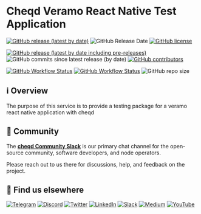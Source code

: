 # Cheqd Veramo React Native Test Application

[![GitHub release (latest by date)](https://img.shields.io/github/v/release/cheqd/cheqd-veramo-reactnative?color=green&label=stable%20release&style=flat-square)](https://github.com/cheqd/cheqd-veramo-reactnative/releases/latest) ![GitHub Release Date](https://img.shields.io/github/release-date/cheqd/cheqd-veramo-reactnative?color=green&style=flat-square) [![GitHub license](https://img.shields.io/github/license/cheqd/cheqd-veramo-reactnative?color=blue&style=flat-square)](https://github.com/cheqd/cheqd-veramo-reactnative/LICENSE)

[![GitHub release (latest by date including pre-releases)](https://img.shields.io/github/v/release/cheqd/cheqd-veramo-reactnative?include_prereleases&label=dev%20release&style=flat-square)](https://github.com/cheqd/cheqd-veramo-reactnative/releases/) ![GitHub commits since latest release (by date)](https://img.shields.io/github/commits-since/cheqd/cheqd-veramo-reactnative/latest?style=flat-square) [![GitHub contributors](https://img.shields.io/github/contributors/cheqd/cheqd-veramo-reactnative?label=contributors%20%E2%9D%A4%EF%B8%8F&style=flat-square)](https://github.com/cheqd/cheqd-veramo-reactnative/graphs/contributors)

[![GitHub Workflow Status](https://img.shields.io/github/workflow/status/cheqd/cheqd-veramo-reactnative/Workflow%20Dispatch?label=workflows&style=flat-square)](https://github.com/cheqd/cheqd-veramo-reactnative/actions/workflows/dispatch.yml) [![GitHub Workflow Status](https://img.shields.io/github/workflow/status/cheqd/cheqd-veramo-reactnative/CodeQL?label=CodeQL&style=flat-square)](https://github.com/cheqd/cheqd-veramo-reactnative/actions/workflows/codeql.yml) ![GitHub repo size](https://img.shields.io/github/repo-size/cheqd/cheqd-veramo-reactnative?style=flat-square)

## ℹ️ Overview

The purpose of this service is to provide a testing package for a veramo react native application with cheqd

## 💬 Community

The [**cheqd Community Slack**](http://cheqd.link/join-cheqd-slack) is our primary chat channel for the open-source community, software developers, and node operators.

Please reach out to us there for discussions, help, and feedback on the project.

## 🙋 Find us elsewhere

[![Telegram](https://img.shields.io/badge/Telegram-2CA5E0?style=for-the-badge\&logo=telegram\&logoColor=white)](https://t.me/cheqd) [![Discord](https://img.shields.io/badge/Discord-7289DA?style=for-the-badge\&logo=discord\&logoColor=white)](http://cheqd.link/discord-github) [![Twitter](https://img.shields.io/badge/Twitter-1DA1F2?style=for-the-badge\&logo=twitter\&logoColor=white)](https://twitter.com/intent/follow?screen\_name=cheqd\_io) [![LinkedIn](https://img.shields.io/badge/LinkedIn-0077B5?style=for-the-badge\&logo=linkedin\&logoColor=white)](http://cheqd.link/linkedin) [![Slack](https://img.shields.io/badge/Slack-4A154B?style=for-the-badge\&logo=slack\&logoColor=white)](http://cheqd.link/join-cheqd-slack) [![Medium](https://img.shields.io/badge/Medium-12100E?style=for-the-badge\&logo=medium\&logoColor=white)](https://blog.cheqd.io) [![YouTube](https://img.shields.io/badge/YouTube-FF0000?style=for-the-badge\&logo=youtube\&logoColor=white)](https://www.youtube.com/channel/UCBUGvvH6t3BAYo5u41hJPzw/)
